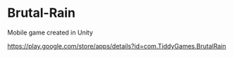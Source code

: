 # Brutal-Rain
Mobile game created in Unity

https://play.google.com/store/apps/details?id=com.TiddyGames.BrutalRain
